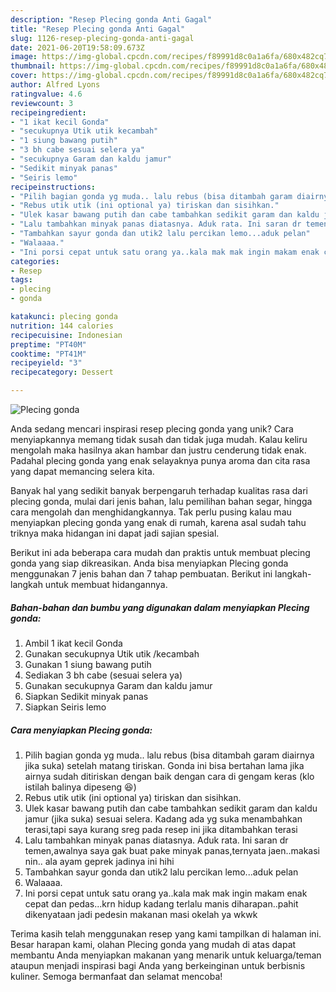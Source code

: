 ```yaml
---
description: "Resep Plecing gonda Anti Gagal"
title: "Resep Plecing gonda Anti Gagal"
slug: 1126-resep-plecing-gonda-anti-gagal
date: 2021-06-20T19:58:09.673Z
image: https://img-global.cpcdn.com/recipes/f89991d8c0a1a6fa/680x482cq70/plecing-gonda-foto-resep-utama.jpg
thumbnail: https://img-global.cpcdn.com/recipes/f89991d8c0a1a6fa/680x482cq70/plecing-gonda-foto-resep-utama.jpg
cover: https://img-global.cpcdn.com/recipes/f89991d8c0a1a6fa/680x482cq70/plecing-gonda-foto-resep-utama.jpg
author: Alfred Lyons
ratingvalue: 4.6
reviewcount: 3
recipeingredient:
- "1 ikat kecil Gonda"
- "secukupnya Utik utik kecambah"
- "1 siung bawang putih"
- "3 bh cabe sesuai selera ya"
- "secukupnya Garam dan kaldu jamur"
- "Sedikit minyak panas"
- "Seiris lemo"
recipeinstructions:
- "Pilih bagian gonda yg muda.. lalu rebus (bisa ditambah garam diairnya jika suka) setelah matang tiriskan. Gonda ini bisa bertahan lama jika airnya sudah ditiriskan dengan baik dengan cara di gengam keras (klo istilah balinya dipeseng 😆)"
- "Rebus utik utik (ini optional ya) tiriskan dan sisihkan."
- "Ulek kasar bawang putih dan cabe tambahkan sedikit garam dan kaldu jamur (jika suka) sesuai selera. Kadang ada yg suka menambahkan terasi,tapi saya kurang sreg pada resep ini jika ditambahkan terasi"
- "Lalu tambahkan minyak panas diatasnya. Aduk rata. Ini saran dr temen,awalnya saya gak buat pake minyak panas,ternyata jaen..makasi nin.. ala ayam geprek jadinya ini hihi"
- "Tambahkan sayur gonda dan utik2 lalu percikan lemo...aduk pelan"
- "Walaaaa."
- "Ini porsi cepat untuk satu orang ya..kala mak mak ingin makam enak cepat dan pedas...krn hidup kadang terlalu manis diharapan..pahit dikenyataan jadi pedesin makanan masi okelah ya wkwk"
categories:
- Resep
tags:
- plecing
- gonda

katakunci: plecing gonda 
nutrition: 144 calories
recipecuisine: Indonesian
preptime: "PT40M"
cooktime: "PT41M"
recipeyield: "3"
recipecategory: Dessert

---
```



![Plecing gonda](https://img-global.cpcdn.com/recipes/f89991d8c0a1a6fa/680x482cq70/plecing-gonda-foto-resep-utama.jpg)

Anda sedang mencari inspirasi resep plecing gonda yang unik? Cara menyiapkannya memang tidak susah dan tidak juga mudah. Kalau keliru mengolah maka hasilnya akan hambar dan justru cenderung tidak enak. Padahal plecing gonda yang enak selayaknya punya aroma dan cita rasa yang dapat memancing selera kita.

Banyak hal yang sedikit banyak berpengaruh terhadap kualitas rasa dari plecing gonda, mulai dari jenis bahan, lalu pemilihan bahan segar, hingga cara mengolah dan menghidangkannya. Tak perlu pusing kalau mau menyiapkan plecing gonda yang enak di rumah, karena asal sudah tahu triknya maka hidangan ini dapat jadi sajian spesial.




Berikut ini ada beberapa cara mudah dan praktis untuk membuat plecing gonda yang siap dikreasikan. Anda bisa menyiapkan Plecing gonda menggunakan 7 jenis bahan dan 7 tahap pembuatan. Berikut ini langkah-langkah untuk membuat hidangannya.

<!--inarticleads1-->

##### Bahan-bahan dan bumbu yang digunakan dalam menyiapkan Plecing gonda:

1. Ambil 1 ikat kecil Gonda
1. Gunakan secukupnya Utik utik /kecambah
1. Gunakan 1 siung bawang putih
1. Sediakan 3 bh cabe (sesuai selera ya)
1. Gunakan secukupnya Garam dan kaldu jamur
1. Siapkan Sedikit minyak panas
1. Siapkan Seiris lemo




<!--inarticleads2-->

##### Cara menyiapkan Plecing gonda:

1. Pilih bagian gonda yg muda.. lalu rebus (bisa ditambah garam diairnya jika suka) setelah matang tiriskan. Gonda ini bisa bertahan lama jika airnya sudah ditiriskan dengan baik dengan cara di gengam keras (klo istilah balinya dipeseng 😆)
1. Rebus utik utik (ini optional ya) tiriskan dan sisihkan.
1. Ulek kasar bawang putih dan cabe tambahkan sedikit garam dan kaldu jamur (jika suka) sesuai selera. Kadang ada yg suka menambahkan terasi,tapi saya kurang sreg pada resep ini jika ditambahkan terasi
1. Lalu tambahkan minyak panas diatasnya. Aduk rata. Ini saran dr temen,awalnya saya gak buat pake minyak panas,ternyata jaen..makasi nin.. ala ayam geprek jadinya ini hihi
1. Tambahkan sayur gonda dan utik2 lalu percikan lemo...aduk pelan
1. Walaaaa.
1. Ini porsi cepat untuk satu orang ya..kala mak mak ingin makam enak cepat dan pedas...krn hidup kadang terlalu manis diharapan..pahit dikenyataan jadi pedesin makanan masi okelah ya wkwk




Terima kasih telah menggunakan resep yang kami tampilkan di halaman ini. Besar harapan kami, olahan Plecing gonda yang mudah di atas dapat membantu Anda menyiapkan makanan yang menarik untuk keluarga/teman ataupun menjadi inspirasi bagi Anda yang berkeinginan untuk berbisnis kuliner. Semoga bermanfaat dan selamat mencoba!
